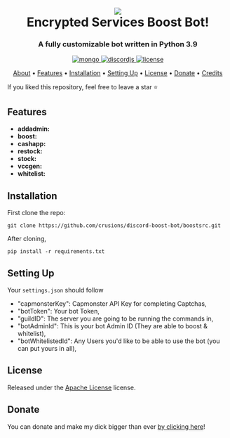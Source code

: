 <h1 align="center">
 <br>
  <a href="https://github.com/crusions"><img src="[https://cdn.discordapp.com/attachments/1009659952148774912/1014160903614234644/giphy.gif]"></a>
  <br>
  Encrypted Services Boost Bot!
 <br>
</h1>

<h3 align=center>A fully customizable bot written in Python 3.9</h3>

<div align=center>

 <a href="https://github.com/mongodb/mongo">
    <img src="https://img.shields.io/badge/MongoDB-%234ea94b.svg?&style=for-the-badge&logo=mongodb&logoColor=white" alt="mongo">
  </a>
  
  <a href="https://github.com/discordjs">
    <img src="https://img.shields.io/badge/discord.js-v13.6.0-blue.svg?logo=npm" alt="discordjs">
  </a>

  <a href="https://github.com/peterhanania/Pogy/blob/main/LICENSE">
    <img src="https://img.shields.io/badge/license-Apache%202-blue" alt="license">
  </a>

</div>

<p align="center">
  <a href="#about">About</a>
  •
  <a href="#features">Features</a>
  •
  <a href="#installation">Installation</a>
  •
  <a href="#setting-up">Setting Up</a>
  •
  <a href="#license">License</a>
  •
  <a href="#donate">Donate</a>
  •
  <a href="#credits">Credits</a>
</p>


If you liked this repository, feel free to leave a star ⭐

## Features

- **addadmin:**
- **boost:** 
- **cashapp:** 
- **restock:** 
- **stock:**
- **vccgen:**
- **whitelist:**



## Installation

First clone the repo:

```
git clone https://github.com/crusions/discord-boost-bot/boostsrc.git
```

After cloning,

```
pip install -r requirements.txt
```

## Setting Up

Your `settings.json` should follow

- "capmonsterKey": Capmonster API Key for completing Captchas,
- "botToken": Your bot Token,
- "guildID": The server you are going to be running the commands in,
- "botAdminId": This is your bot Admin ID (They are able to boost & whitelist),
- "botWhitelistedId": Any Users you'd like to be able to use the bot (you can put yours in all),

  

## License

Released under the [Apache License](http://www.apache.org/licenses/LICENSE-2.0) license.

## Donate

You can donate and make my dick bigger than ever [by clicking here](https://paypal.me/daddycrusions)!
